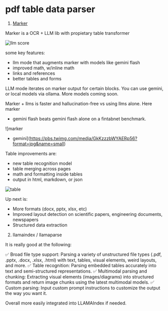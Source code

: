 # pdf table data parser

1. [Marker](https://github.com/VikParuchuri/marker)

Marker is a OCR + LLM lib with propietary table transformer

![llm score](https://pbs.twimg.com/media/GkKzZdzXAAAxG6y?format=jpg&name=large)

some key features:

- llm mode that augments marker with models like gemini flash
- improved math, w/inline math
- links and references
- better tables and forms

LLM mode iterates on marker output for certain blocks. You can use gemini, or
local models via ollama. More models coming soon.

Marker + llms is faster and hallucination-free vs using llms alone. Here marker
+ gemini flash beats gemini flash alone on a fintabnet benchmark.

![marker
+ gemini](https://pbs.twimg.com/media/GkKzzzbWYAERp56?format=jpg&name=small)


Table improvements are:
- new table recognition model
- table merging across pages
- math and formatting inside tables
- output in html, markdown, or json

![table](https://pbs.twimg.com/media/GkKz93rXYAANca4?format=jpg&name=4096x4096)

Up next is:

- More formats (docx, pptx, xlsx, etc)
- Improved layout detection on scientific papers, engineering documents, newspapers
- Structured data extraction

2. llamaindex / llamaparse

It is really good at the following:

✅ Broad file type support: Parsing a variety of unstructured file types (.pdf, .pptx, .docx, .xlsx, .html) with text, tables, visual elements, weird layouts, and more.
✅ Table recognition: Parsing embedded tables accurately into text and semi-structured representations.
✅ Multimodal parsing and chunking: Extracting visual elements (images/diagrams) into structured formats and return image chunks using the latest multimodal models.
✅ Custom parsing: Input custom prompt instructions to customize the output the way you want it.

Overall more easily integrated into LLAMAIndex if needed.
